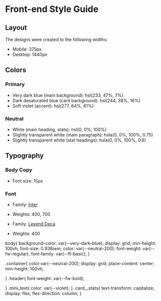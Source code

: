 # Front-end Style Guide

## Layout

The designs were created to the following widths:

- Mobile: 375px
- Desktop: 1440px

## Colors

### Primary

- Very dark blue (main background): hsl(233, 47%, 7%)
- Dark desaturated blue (card background): hsl(244, 38%, 16%)
- Soft violet (accent): hsl(277, 64%, 61%)

### Neutral

- White (main heading, stats): hsl(0, 0%, 100%)
- Slightly transparent white (main paragraph): hsla(0, 0%, 100%, 0.75)
- Slightly transparent white (stat headings): hsla(0, 0%, 100%, 0.6)

## Typography

### Body Copy

- Font size: 15px

### Font

- Family: [Inter](https://fonts.google.com/specimen/Inter)
- Weights: 400, 700

- Family: [Lexend Deca](https://fonts.google.com/specimen/Lexend+Deca)
- Weights: 400


body{
    background-color: var(--very-dark-blue);
    display: grid;
    min-height: 100vh;
    font-size: 0.938rem;
    color: var(--neutral-200);
    font-weight: var(--fw-regular);
    font-family: var(--ff-basic);
  }

  .container{
    color:var(--neutral-200);
    display: grid;
    place-content: center;
    min-height: 100vh;
    
    
  }
  .header{
    font-weight: var(--fw-bold);
    
  }
  .mini_text{
    color: var(--violet);
  }
  .card__stats{
    text-transform: capitalize;
    display: flex;
    flex-direction: column;
  }